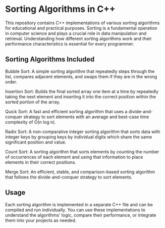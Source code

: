 # Sorting Algorithms in C++
This repository contains C++ implementations of various sorting algorithms for educational and practical purposes. Sorting is a fundamental operation in computer science and plays a crucial role in data manipulation and retrieval. Understanding how different sorting algorithms work and their performance characteristics is essential for every programmer.

## Sorting Algorithms Included
Bubble Sort: A simple sorting algorithm that repeatedly steps through the list, compares adjacent elements, and swaps them if they are in the wrong order.

Insertion Sort: Builds the final sorted array one item at a time by repeatedly taking the next element and inserting it into the correct position within the sorted portion of the array.

Quick Sort: A fast and efficient sorting algorithm that uses a divide-and-conquer strategy to sort elements with an average and best-case time complexity of O(n log n).

Radix Sort: A non-comparative integer sorting algorithm that sorts data with integer keys by grouping keys by individual digits which share the same significant position and value.

Count Sort: A sorting algorithm that sorts elements by counting the number of occurrences of each element and using that information to place elements in their correct positions.

Merge Sort: An efficient, stable, and comparison-based sorting algorithm that follows the divide-and-conquer strategy to sort elements.

## Usage
Each sorting algorithm is implemented in a separate C++ file and can be compiled and run individually. You can use these implementations to understand the algorithms' logic, compare their performance, or integrate them into your projects as needed.
